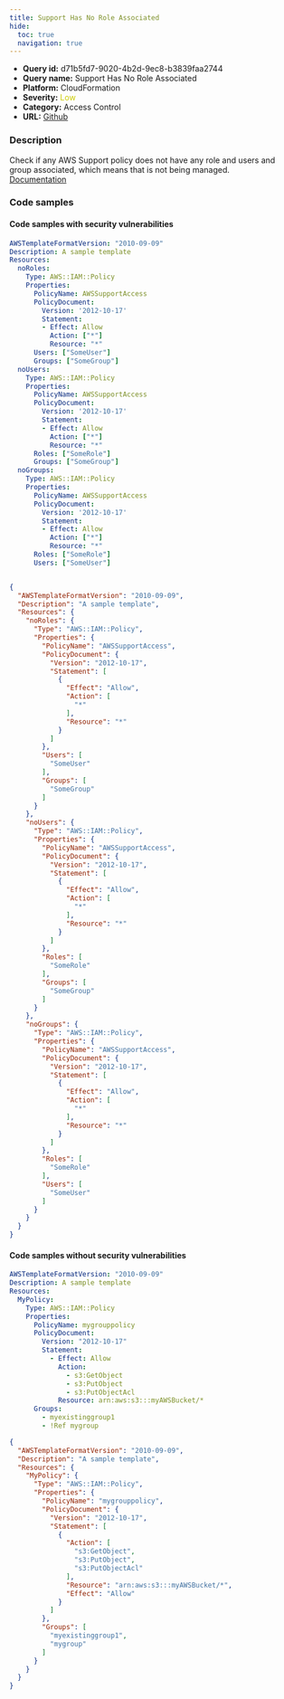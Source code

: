 ```yaml
---
title: Support Has No Role Associated
hide:
  toc: true
  navigation: true
---
```


<style>
  .highlight .hll {
    background-color: #ff171742;
  }
  .md-content {
    max-width: 1100px;
    margin: 0 auto;
  }
</style>

-   **Query id:** d71b5fd7-9020-4b2d-9ec8-b3839faa2744
-   **Query name:** Support Has No Role Associated
-   **Platform:** CloudFormation
-   **Severity:** <span style="color:#CC0">Low</span>
-   **Category:** Access Control
-   **URL:** [Github](https://github.com/Checkmarx/kics/tree/master/assets/queries/cloudFormation/aws/support_has_no_role_associated)

### Description
Check if any AWS Support policy does not have any role and users and group associated, which means that is not being managed.<br>
[Documentation](https://docs.aws.amazon.com/AWSCloudFormation/latest/UserGuide/aws-resource-iam-policy.html)

### Code samples
#### Code samples with security vulnerabilities
```yaml title="Postitive test num. 1 - yaml file" hl_lines="16 4 28"
AWSTemplateFormatVersion: "2010-09-09"
Description: A sample template
Resources:
  noRoles:
    Type: AWS::IAM::Policy
    Properties:
      PolicyName: AWSSupportAccess
      PolicyDocument:
        Version: '2012-10-17'
        Statement:
        - Effect: Allow
          Action: ["*"]
          Resource: "*"
      Users: ["SomeUser"]
      Groups: ["SomeGroup"]
  noUsers:
    Type: AWS::IAM::Policy
    Properties:
      PolicyName: AWSSupportAccess
      PolicyDocument:
        Version: '2012-10-17'
        Statement:
        - Effect: Allow
          Action: ["*"]
          Resource: "*"
      Roles: ["SomeRole"]
      Groups: ["SomeGroup"]
  noGroups:
    Type: AWS::IAM::Policy
    Properties:
      PolicyName: AWSSupportAccess
      PolicyDocument:
        Version: '2012-10-17'
        Statement:
        - Effect: Allow
          Action: ["*"]
          Resource: "*"
      Roles: ["SomeRole"]
      Users: ["SomeUser"]



```
```json title="Postitive test num. 2 - json file" hl_lines="29 53 5"
{
  "AWSTemplateFormatVersion": "2010-09-09",
  "Description": "A sample template",
  "Resources": {
    "noRoles": {
      "Type": "AWS::IAM::Policy",
      "Properties": {
        "PolicyName": "AWSSupportAccess",
        "PolicyDocument": {
          "Version": "2012-10-17",
          "Statement": [
            {
              "Effect": "Allow",
              "Action": [
                "*"
              ],
              "Resource": "*"
            }
          ]
        },
        "Users": [
          "SomeUser"
        ],
        "Groups": [
          "SomeGroup"
        ]
      }
    },
    "noUsers": {
      "Type": "AWS::IAM::Policy",
      "Properties": {
        "PolicyName": "AWSSupportAccess",
        "PolicyDocument": {
          "Version": "2012-10-17",
          "Statement": [
            {
              "Effect": "Allow",
              "Action": [
                "*"
              ],
              "Resource": "*"
            }
          ]
        },
        "Roles": [
          "SomeRole"
        ],
        "Groups": [
          "SomeGroup"
        ]
      }
    },
    "noGroups": {
      "Type": "AWS::IAM::Policy",
      "Properties": {
        "PolicyName": "AWSSupportAccess",
        "PolicyDocument": {
          "Version": "2012-10-17",
          "Statement": [
            {
              "Effect": "Allow",
              "Action": [
                "*"
              ],
              "Resource": "*"
            }
          ]
        },
        "Roles": [
          "SomeRole"
        ],
        "Users": [
          "SomeUser"
        ]
      }
    }
  }
}

```


#### Code samples without security vulnerabilities
```yaml title="Negative test num. 1 - yaml file"
AWSTemplateFormatVersion: "2010-09-09"
Description: A sample template
Resources:
  MyPolicy:
    Type: AWS::IAM::Policy
    Properties:
      PolicyName: mygrouppolicy
      PolicyDocument:
        Version: "2012-10-17"
        Statement:
          - Effect: Allow
            Action:
              - s3:GetObject
              - s3:PutObject
              - s3:PutObjectAcl
            Resource: arn:aws:s3:::myAWSBucket/*
      Groups:
        - myexistinggroup1
        - !Ref mygroup

```
```json title="Negative test num. 2 - json file"
{
  "AWSTemplateFormatVersion": "2010-09-09",
  "Description": "A sample template",
  "Resources": {
    "MyPolicy": {
      "Type": "AWS::IAM::Policy",
      "Properties": {
        "PolicyName": "mygrouppolicy",
        "PolicyDocument": {
          "Version": "2012-10-17",
          "Statement": [
            {
              "Action": [
                "s3:GetObject",
                "s3:PutObject",
                "s3:PutObjectAcl"
              ],
              "Resource": "arn:aws:s3:::myAWSBucket/*",
              "Effect": "Allow"
            }
          ]
        },
        "Groups": [
          "myexistinggroup1",
          "mygroup"
        ]
      }
    }
  }
}

```
